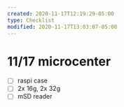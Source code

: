 ```yaml
---
created: 2020-11-17T12:19:29-05:00
type: Checklist
modified: 2020-11-17T13:03:07-05:00
---
```


# 11/17 microcenter

- [ ] raspi case
- [ ] 2x 16g, 2x 32g
- [ ] mSD reader